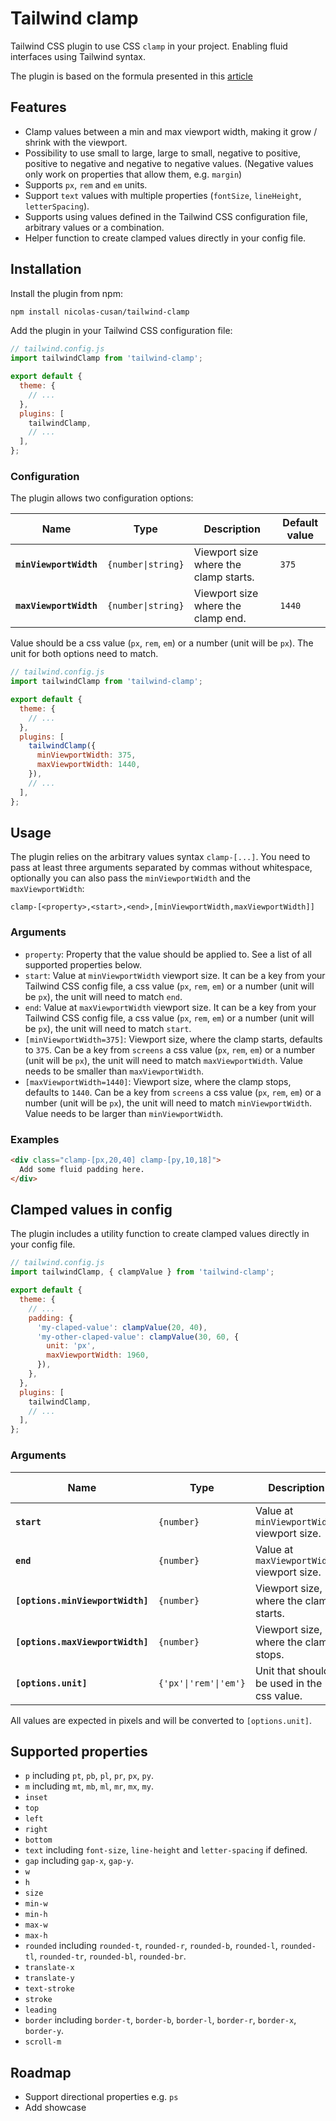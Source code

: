 # Tailwind clamp

Tailwind CSS plugin to use CSS `clamp` in your project. Enabling fluid interfaces using Tailwind syntax.

The plugin is based on the formula presented in this [article](https://chriskirknielsen.com/blog/modern-fluid-typography-with-clamp/)

## Features

- Clamp values between a min and max viewport width, making it grow / shrink with the viewport.
- Possibility to use small to large, large to small, negative to positive, positive to negative and negative to negative values. (Negative values only work on properties that allow them, e.g. `margin`)
- Supports `px`, `rem` and `em` units.
- Support `text` values with multiple properties (`fontSize`, `lineHeight`, `letterSpacing`).
- Supports using values defined in the Tailwind CSS configuration file, arbitrary values or a combination.
- Helper function to create clamped values directly in your config file.

## Installation

Install the plugin from npm:

```sh
npm install nicolas-cusan/tailwind-clamp
```

Add the plugin in your Tailwind CSS configuration file:

```js
// tailwind.config.js
import tailwindClamp from 'tailwind-clamp';

export default {
  theme: {
    // ...
  },
  plugins: [
    tailwindClamp,
    // ...
  ],
};
```

### Configuration

The plugin allows two configuration options:

| Name                   | Type               | Description                           | Default value |
| ---------------------- | ------------------ | ------------------------------------- | ------------- |
| **`minViewportWidth`** | `{number\|string}` | Viewport size where the clamp starts. | `375`         |
| **`maxViewportWidth`** | `{number\|string}` | Viewport size where the clamp end.    | `1440`        |

Value should be a css value (`px`, `rem`, `em`) or a number (unit will be `px`). The unit for both options need to match.

```js
// tailwind.config.js
import tailwindClamp from 'tailwind-clamp';

export default {
  theme: {
    // ...
  },
  plugins: [
    tailwindClamp({
      minViewportWidth: 375,
      maxViewportWidth: 1440,
    }),
    // ...
  ],
};
```

## Usage

The plugin relies on the arbitrary values syntax `clamp-[...]`. You need to pass at least three arguments separated by commas without whitespace, optionally you can also pass the `minViewportWidth` and the `maxViewportWidth`:

```
clamp-[<property>,<start>,<end>,[minViewportWidth,maxViewportWidth]]
```

### Arguments

- `property`: Property that the value should be applied to. See a list of all supported properties below.
- `start`: Value at `minViewportWidth` viewport size. It can be a key from your Tailwind CSS config file, a css value (`px`, `rem`, `em`) or a number (unit will be `px`), the unit will need to match `end`.
- `end`: Value at `maxViewportWidth` viewport size. It can be a key from your Tailwind CSS config file, a css value (`px`, `rem`, `em`) or a number (unit will be `px`), the unit will need to match `start`.
- `[minViewportWidth=375]`: Viewport size, where the clamp starts, defaults to `375`. Can be a key from `screens` a css value (`px`, `rem`, `em`) or a number (unit will be `px`), the unit will need to match `maxViewportWidth`. Value needs to be smaller than `maxViewportWidth`.
- `[maxViewportWidth=1440]`: Viewport size, where the clamp stops, defaults to `1440`. Can be a key from `screens` a css value (`px`, `rem`, `em`) or a number (unit will be `px`), the unit will need to match `minViewportWidth`. Value needs to be larger than `minViewportWidth`.

### Examples

```html
<div class="clamp-[px,20,40] clamp-[py,10,18]">
  Add some fluid padding here.
</div>
```

## Clamped values in config

The plugin includes a utility function to create clamped values directly in your config file.

```js
// tailwind.config.js
import tailwindClamp, { clampValue } from 'tailwind-clamp';

export default {
  theme: {
    // ...
    padding: {
      'my-claped-value': clampValue(20, 40),
      'my-other-claped-value': clampValue(30, 60, {
        unit: 'px',
        maxViewportWidth: 1960,
      }),
    },
  },
  plugins: [
    tailwindClamp,
    // ...
  ],
};
```

### Arguments

| Name                             | Type                  | Description                                | Default value |
| -------------------------------- | --------------------- | ------------------------------------------ | ------------- |
| **`start`**                      | `{number}`            | Value at `minViewportWidth` viewport size. |               |
| **`end`**                        | `{number}`            | Value at `maxViewportWidth` viewport size. |               |
| **`[options.minViewportWidth]`** | `{number}`            | Viewport size, where the clamp starts.     | `375`         |
| **`[options.maxViewportWidth]`** | `{number}`            | Viewport size, where the clamp stops.      | `1440`        |
| **`[options.unit]`**             | `{'px'\|'rem'\|'em'}` | Unit that should be used in the css value. | `rem`         |

All values are expected in pixels and will be converted to `[options.unit]`.

## Supported properties

- `p` including `pt`, `pb`, `pl`, `pr`, `px`, `py`.
- `m` including `mt`, `mb`, `ml`, `mr`, `mx`, `my`.
- `inset`
- `top`
- `left`
- `right`
- `bottom`
- `text` including `font-size`, `line-height` and `letter-spacing` if defined.
- `gap` including `gap-x`, `gap-y`.
- `w`
- `h`
- `size`
- `min-w`
- `min-h`
- `max-w`
- `max-h`
- `rounded` including `rounded-t`, `rounded-r`, `rounded-b`, `rounded-l`, `rounded-tl`, `rounded-tr`, `rounded-bl`, `rounded-br`.
- `translate-x`
- `translate-y`
- `text-stroke`
- `stroke`
- `leading`
- `border` including `border-t`, `border-b`, `border-l`, `border-r`, `border-x`, `border-y`.
- `scroll-m`

## Roadmap

- Support directional properties e.g. `ps`
- Add showcase
